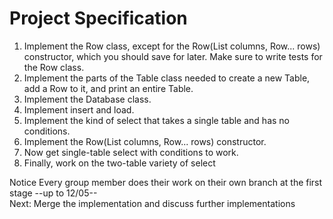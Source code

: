 # Project Specification
1. Implement the Row class, except for the Row(List<Column> columns, Row... rows)
constructor, which you should save for later. Make sure to write tests for the Row class.
2. Implement the parts of the Table class needed to create a new Table, add a Row to it,
and print an entire Table.
3. Implement the Database class.
4. Implement insert and load.
5. Implement the kind of select that takes a single table and has no conditions.
6. Implement the Row(List<Column> columns, Row... rows) constructor.
7. Now get single-table select with conditions to work.
8. Finally, work on the two-table variety of select
 
 Notice Every group member does their work on their own branch at the first stage
--up to 12/05--  
 Next: Merge the implementation and discuss further implementations
<!-- TODO -->
